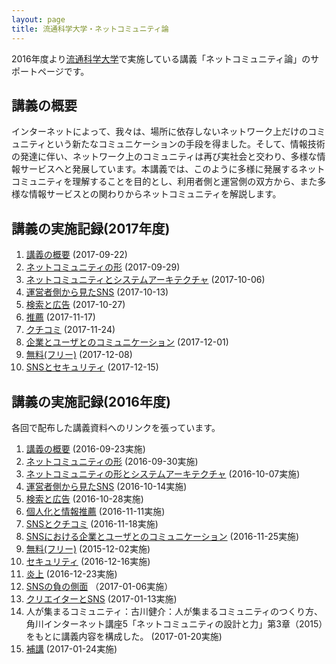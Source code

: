 ```yaml
---
layout: page
title: 流通科学大学・ネットコミュニティ論
---
```

2016年度より[流通科学大学](http://www.umds.ac.jp/)で実施している講義「ネットコミュニティ論」のサポートページです。

## 講義の概要

インターネットによって、我々は、場所に依存しないネットワーク上だけのコミュニティという新たなコミュニケーションの手段を得ました。そして、情報技術の発達に伴い、ネットワーク上のコミュニティは再び実社会と交わり、多様な情報サービスへと発展しています。本講義では、このように多様に発展するネットコミュニティを理解することを目的とし、利用者側と運営側の双方から、また多様な情報サービスとの関わりからネットコミュニティを解説します。

## 講義の実施記録(2017年度)

1. [講義の概要](https://drive.google.com/open?id=1nYLLOeilLzqaNY9C8iRdem9_oiomWRLorTm_znf_gk4) (2017-09-22)
2. [ネットコミュニティの形](https://drive.google.com/open?id=10-LvlefgWz_NRTXzi-oTkSWKznzl3kNK2JOxhi8UXaM) (2017-09-29)
3. [ネットコミュニティとシステムアーキテクチャ](https://drive.google.com/open?id=1POSIeZhgozX3OT79hKUNO87loimhTheYEDch9fLLIyE) (2017-10-06)
4. [運営者側から見たSNS](https://drive.google.com/open?id=1PnHqn439wyt8jQH90IzEx2zt-9F5vQkKrz8diS7yDQE) (2017-10-13)
5. [検索と広告](https://drive.google.com/open?id=1o3cpUsFqORjUf1KW2z1bzuQD8BYmePVYRY9uek1r9W0) (2017-10-27)
6. [推薦](https://drive.google.com/open?id=1Sw0Ux0vnq4L27qWI8JQBFs1rHS5XBWBWvP2bAEJeTk4) (2017-11-17)
7. [クチコミ](https://drive.google.com/open?id=1r51JiMP1T4R-tpezPW8LjTQOPX6Abv-WOvAcANnd9nk) (2017-11-24)
8. [企業とユーザとのコミュニケーション](https://docs.google.com/document/d/1WpNdz98LDXxC-0Hv4Wa0cixVLwshvfNokMkbgdiuRYE/edit?usp=sharing) (2017-12-01)
9. [無料(フリー)](https://drive.google.com/open?id=1R6l-MpAasbXUrRjHrZCVeUcIxDjGFgwd5jtV3-sN8xg) (2017-12-08)
10. [SNSとセキュリティ](https://goo.gl/jaiwKy) (2017-12-15)

## 講義の実施記録(2016年度)

各回で配布した講義資料へのリンクを張っています。

1. [講義の概要](https://drive.google.com/open?id=1snS3pDmy2EtGo1pD2AXcEYe5dIoJSmcQITSjbJmE4WU) (2016-09-23実施)
1. [ネットコミュニティの形](https://drive.google.com/open?id=15Qnzgg8czIOgXd6oomz_WuoL578hmvWbFaA2BjgOrGY) (2016-09-30実施)
1. [ネットコミュニティの形とシステムアーキテクチャ](https://drive.google.com/open?id=1Xrd2zM0Aol6hn-m-w4-81iB9DuTuogw0Ua2gdSCQ4bE) (2016-10-07実施)
1. [運営者側から見たSNS](https://drive.google.com/open?id=1rfPaBVSwuL5OnUCtEeVxN8zQY6Cv8NKjv6LbJvPIYgA) (2016-10-14実施)
1. [検索と広告](https://drive.google.com/open?id=1r9iCAcubdOh9JkiLFJ1pJmGdUw7Ms6rPBeilajFNQKU) (2016-10-28実施)
1. [個人化と情報推薦](https://drive.google.com/open?id=1i3o071O8qufah7LyUQ0AxILIBYGzFN-OyxIoCFvymtk) (2016-11-11実施)
1. [SNSとクチコミ](https://drive.google.com/open?id=1jRPR6Zu1C1YJU7KqDkR1gujsUvGMMU8IOtdgsmHu6VU) (2016-11-18実施)
1. [SNSにおける企業とユーザとのコミュニケーション](https://drive.google.com/open?id=15ubOw7p8V2aaREFuadMo-jGuW9e7Mu-ZVDZ85trJCe4) (2016-11-25実施)
1. [無料(フリー)](https://drive.google.com/open?id=1zbycUnLDdux60j4phR4vNUVRTUMxcTcg6pOChYbn23I) (2015-12-02実施)
1. [セキュリティ](https://drive.google.com/open?id=1VsAPmfpDBuxE2d-b0XR0BlsGqGDBGBqX9B6k9KCluk4) (2016-12-16実施)
1. [炎上](https://drive.google.com/open?id=1wWDZJpHpEaXTF8H2Q6S8eeO_WCIRYCujPAwvZYx6Epo) (2016-12-23実施)
1. [SNSの負の側面](https://drive.google.com/open?id=1Ysw0iUkwPQ6vv4l8hmeLgufRbhL6qdWZ3LJzvXQNqQ8) （2017-01-06実施）
1. [クリエイターとSNS](https://drive.google.com/open?id=11Q2WXn8dnxksLJSVunTj5gKmQk8C_3XOOFqgth5I7mk) (2017-01-13実施)
1. 人が集まるコミュニティ：古川健介：人が集まるコミュニティのつくり方、角川インターネット講座5「ネットコミュニティの設計と力」第3章（2015）をもとに講義内容を構成した。 (2017-01-20実施)
1. [補講](https://drive.google.com/open?id=1i3o071O8qufah7LyUQ0AxILIBYGzFN-OyxIoCFvymtk) (2017-01-24実施)
